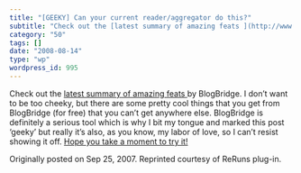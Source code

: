 ```yaml
---
title: "[GEEKY] Can your current reader/aggregator do this?"
subtitle: "Check out the [latest summary of amazing feats ](http://www.blogbridge.com/products-services/blogbri..."
category: "50"
tags: []
date: "2008-08-14"
type: "wp"
wordpress_id: 995
---
```

Check out the [latest summary of amazing feats ](http://www.blogbridge.com/products-services/blogbridge/visual-tour/)by BlogBridge. I don’t want to be too cheeky, but there are some pretty cool things that you get from BlogBridge (for free) that you can’t get anywhere else.
BlogBridge is definitely a serious tool which is why I bit my tongue and marked this post ‘geeky’ but really it’s also, as you know, my labor of love, so I can’t resist showing it off. [Hope you take a moment to try it!](http://www.blogbridge.com/look)

Originally posted on Sep 25, 2007. Reprinted courtesy of ReRuns plug-in.